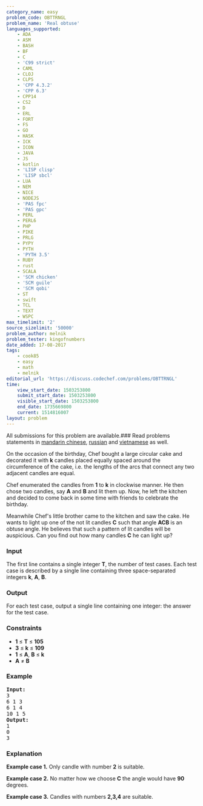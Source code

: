 ```yaml
---
category_name: easy
problem_code: OBTTRNGL
problem_name: 'Real obtuse'
languages_supported:
    - ADA
    - ASM
    - BASH
    - BF
    - C
    - 'C99 strict'
    - CAML
    - CLOJ
    - CLPS
    - 'CPP 4.3.2'
    - 'CPP 6.3'
    - CPP14
    - CS2
    - D
    - ERL
    - FORT
    - FS
    - GO
    - HASK
    - ICK
    - ICON
    - JAVA
    - JS
    - kotlin
    - 'LISP clisp'
    - 'LISP sbcl'
    - LUA
    - NEM
    - NICE
    - NODEJS
    - 'PAS fpc'
    - 'PAS gpc'
    - PERL
    - PERL6
    - PHP
    - PIKE
    - PRLG
    - PYPY
    - PYTH
    - 'PYTH 3.5'
    - RUBY
    - rust
    - SCALA
    - 'SCM chicken'
    - 'SCM guile'
    - 'SCM qobi'
    - ST
    - swift
    - TCL
    - TEXT
    - WSPC
max_timelimit: '2'
source_sizelimit: '50000'
problem_author: melnik
problem_tester: kingofnumbers
date_added: 17-08-2017
tags:
    - cook85
    - easy
    - math
    - melnik
editorial_url: 'https://discuss.codechef.com/problems/OBTTRNGL'
time:
    view_start_date: 1503253800
    submit_start_date: 1503253800
    visible_start_date: 1503253800
    end_date: 1735669800
    current: 1514816007
layout: problem
---
```

All submissions for this problem are available.### Read problems statements in [mandarin chinese](http://www.codechef.com/download/translated/COOK85/mandarin/OBTTRNGL.pdf), [russian](http://www.codechef.com/download/translated/COOK85/russian/OBTTRNGL.pdf) and [vietnamese](http://www.codechef.com/download/translated/COOK85/vietnamese/OBTTRNGL.pdf) as well.

On the occasion of the birthday, Chef bought a large circular cake and decorated it with  **k**  candles placed equally spaced around the circumference of the cake, i.e. the lengths of the arcs that connect any two adjacent candles are equal.

 Chef enumerated the candles from  **1** to  **k**  in clockwise manner. He then chose two candles, say  **A**  and  **B**  and lit them up. Now, he left the kitchen and decided to come back in some time with friends to celebrate the birthday.

Meanwhile Chef's little brother came to the kitchen and saw the cake. He wants to light up one of the not lit candles **C** such that angle  **ACB**  is an obtuse angle. He believes that such a pattern of lit candles will be auspicious. Can you find out how many candles **C** he can light up?

### Input

The first line contains a single integer **T**, the number of test cases. Each test case is described by a single line containing three space-separated integers **k**, **A**, **B**.

### Output

For each test case, output a single line containing one integer: the answer for the test case.

### Constraints

- **1** ≤ **T** ≤  **105**
- **3** ≤ **k** ≤  **109**
- **1** ≤ **A**, **B** ≤ **k**
- **A** ≠ **B**

### Example

<pre><b>Input:</b>
3
6 1 3
6 1 4
10 1 5
<b>Output:</b>
1
0
3
</pre>
### Explanation

**Example case 1.** Only candle with number **2** is suitable.

**Example case 2.** No matter how we choose **C** the angle would have **90** degrees.

**Example case 3.** Candles with numbers **2,3,4** are suitable.
